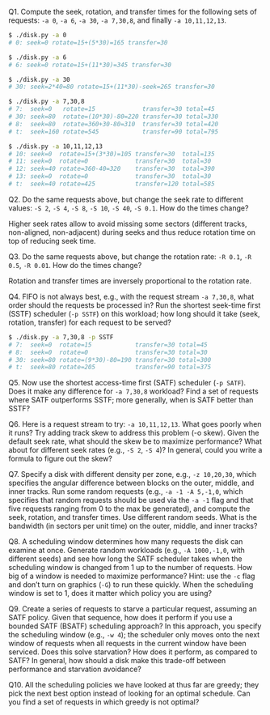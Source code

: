Q1. Compute the seek, rotation, and transfer times for the following sets of requests: `-a 0`, `-a 6`, `-a 30`, `-a 7,30,8`, and finally `-a 10,11,12,13`.

```sh
$ ./disk.py -a 0
# 0: seek=0 rotate=15+(5*30)=165 transfer=30

$ ./disk.py -a 6
# 6: seek=0 rotate=15+(11*30)=345 transfer=30

$ ./disk.py -a 30
# 30: seek=2*40=80 rotate=15+(11*30)-seek=265 transfer=30

$ ./disk.py -a 7,30,8
# 7:  seek=0   rotate=15             transfer=30 total=45
# 30: seek=80  rotate=(10*30)-80=220 transfer=30 total=330
# 8:  seek=80  rotate=360+30-80=310  transfer=30 total=420
# t:  seek=160 rotate=545            transfer=90 total=795

$ ./disk.py -a 10,11,12,13
# 10: seek=0  rotate=15+(3*30)=105 transfer=30  total=135
# 11: seek=0  rotate=0             transfer=30  total=30
# 12: seek=40 rotate=360-40=320    transfer=30  total=390
# 13: seek=0  rotate=0             transfer=30  total=30
# t:  seek=40 rotate=425           transfer=120 total=585
```

Q2. Do the same requests above, but change the seek rate to different values: `-S 2`, `-S 4`, `-S 8`, `-S 10`, `-S 40`, `-S 0.1`. How do the times change?

Higher seek rates allow to avoid missing some sectors (different tracks, non-aligned, non-adjacent) during seeks and thus reduce rotation time on top of reducing seek time.

Q3. Do the same requests above, but change the rotation rate: `-R 0.1`, `-R 0.5`, `-R 0.01`. How do the times change?

Rotation and transfer times are inversely proportional to the rotation rate.

Q4. FIFO is not always best, e.g., with the request stream `-a 7,30,8`, what order should the requests be processed in? Run the shortest seek-time first (SSTF) scheduler (`-p SSTF`) on this workload; how long should it take (seek, rotation, transfer) for each request to be served?

```sh
$ ./disk.py -a 7,30,8 -p SSTF
# 7:  seek=0  rotate=15            transfer=30 total=45
# 8:  seek=0  rotate=0             transfer=30 total=30
# 30: seek=80 rotate=(9*30)-80=190 transfer=30 total=300
# t:  seek=80 rotate=205           transfer=90 total=375
```

Q5. Now use the shortest access-time first (SATF) scheduler (`-p SATF`). Does it make any difference for `-a 7,30,8` workload? Find a set of requests where SATF outperforms SSTF; more generally, when is SATF better than SSTF?

Q6. Here is a request stream to try: `-a 10,11,12,13`. What goes poorly when it runs? Try adding track skew to address this problem (-o skew). Given the default seek rate, what should the skew be to maximize performance? What about for different seek rates (e.g., `-S 2`, `-S 4`)? In general, could you write a formula to figure out the skew?

Q7. Specify a disk with different density per zone, e.g., `-z 10,20,30`, which specifies the angular difference between blocks on the outer, middle, and inner tracks. Run some random requests (e.g., `-a -1 -A 5,-1,0`, which specifies that random requests should be used via the `-a -1` flag and that five requests ranging from 0 to the max be generated), and compute the seek, rotation, and transfer times. Use different random seeds. What is the bandwidth (in sectors per unit time) on the outer, middle, and inner tracks?

Q8. A scheduling window determines how many requests the disk can examine at once. Generate random workloads (e.g., `-A 1000,-1,0`, with different seeds) and see how long the SATF scheduler takes when the scheduling window is changed from 1 up to the number of requests. How big of a window is needed to maximize performance? Hint: use the `-c` flag and don’t turn on graphics (`-G`) to run these quickly. When the scheduling window is set to 1, does it matter which policy you are using?

Q9. Create a series of requests to starve a particular request, assuming an SATF policy. Given that sequence, how does it perform if you use a bounded SATF (BSATF) scheduling approach? In this approach, you specify the scheduling window (e.g., `-w 4`); the scheduler only moves onto the next window of requests when all requests in the current window have been serviced. Does this solve starvation? How does it perform, as compared to SATF? In general, how should a disk make this trade-off between performance and starvation avoidance?

Q10. All the scheduling policies we have looked at thus far are greedy; they pick the next best option instead of looking for an optimal schedule. Can you find a set of requests in which greedy is not optimal?
